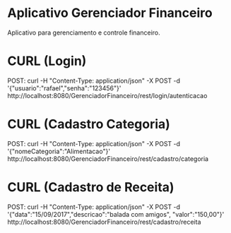 # Aplicativo Gerenciador Financeiro
Aplicativo para gerenciamento e controle financeiro.

# CURL (Login)
POST: curl -H "Content-Type: application/json" -X POST -d '{"usuario":"rafael","senha":"123456"}' http://localhost:8080/GerenciadorFinanceiro/rest/login/autenticacao

# CURL (Cadastro Categoria)
POST: curl -H "Content-Type: application/json" -X POST -d '{"nomeCategoria":"Alimentacao"}' http://localhost:8080/GerenciadorFinanceiro/rest/cadastro/categoria

# CURL (Cadastro de Receita)
POST: curl -H "Content-Type: application/json" -X POST -d '{"data":"15/09/2017","descricao":"balada com amigos", "valor":"150,00"}' http://localhost:8080/GerenciadorFinanceiro/rest/cadastro/receita

